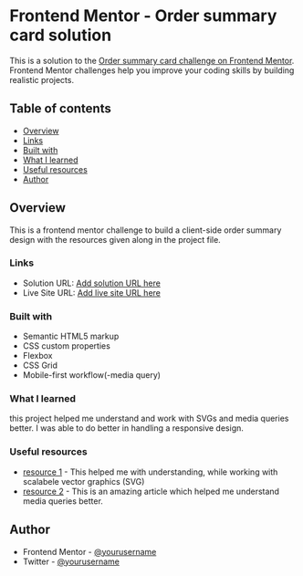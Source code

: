 # Frontend Mentor - Order summary card solution

This is a solution to the [Order summary card challenge on Frontend Mentor](https://www.frontendmentor.io/challenges/order-summary-component-QlPmajDUj). Frontend Mentor challenges help you improve your coding skills by building realistic projects. 

## Table of contents

  - [Overview](#overview)
  - [Links](#links)
  - [Built with](#built-with)
  - [What I learned](#what-i-learned)
  - [Useful resources](#useful-resources)
  - [Author](#author)



## Overview

This is a frontend mentor challenge to build a client-side  order summary design with the resources given along in the project file.

### Links

- Solution URL: [Add solution URL here](https://github.com/chapter-codes/order-summary-component)
- Live Site URL: [Add live site URL here](https://your-live-site-url.com)


### Built with

- Semantic HTML5 markup
- CSS custom properties
- Flexbox
- CSS Grid
- Mobile-first workflow(-media query)


### What I learned

this project helped me understand and work with SVGs and media queries better. I was  able to do better in handling a responsive design.

### Useful resources

- [ resource 1](https://www.css-tricks.com/lodge//svg/) - This helped me with understanding, while working with scalabele vector graphics (SVG)
- [ resource 2](https://www.w3schools.com/css/css/_rwd_mediaqueries.asp) - This is an amazing article which helped me understand media queries better.

## Author

- Frontend Mentor - [@yourusername](https://www.frontendmentor.io/profile/chapter-codes)
- Twitter - [@yourusername](https://www.twitter.com/chapters_z)



